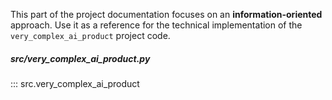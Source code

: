 This part of the project documentation focuses on
an **information-oriented** approach. Use it as a
reference for the technical implementation of the
`very_complex_ai_product` project code.

<h5 style="text-transform: lowercase;">src/very_complex_ai_product.py</h5>
::: src.very_complex_ai_product
